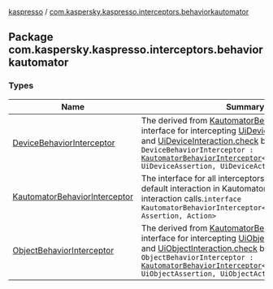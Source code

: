 [kaspresso](../index.md) / [com.kaspersky.kaspresso.interceptors.behaviorkautomator](./index.md)

## Package com.kaspersky.kaspresso.interceptors.behaviorkautomator

### Types

| Name | Summary |
|---|---|
| [DeviceBehaviorInterceptor](-device-behavior-interceptor.md) | The derived from [KautomatorBehaviorInterceptor](-kautomator-behavior-interceptor/index.md) interface for intercepting [UiDeviceInteraction.perform](#) and [UiDeviceInteraction.check](#) behavior.`interface DeviceBehaviorInterceptor : `[`KautomatorBehaviorInterceptor`](-kautomator-behavior-interceptor/index.md)`<UiDeviceInteraction, UiDeviceAssertion, UiDeviceAction>` |
| [KautomatorBehaviorInterceptor](-kautomator-behavior-interceptor/index.md) | The interface for all interceptors that change the default interaction in Kautomator. Often it wraps the interaction calls.`interface KautomatorBehaviorInterceptor<Interaction, Assertion, Action>` |
| [ObjectBehaviorInterceptor](-object-behavior-interceptor.md) | The derived from [KautomatorBehaviorInterceptor](-kautomator-behavior-interceptor/index.md) interface for intercepting [UiObjectInteraction.perform](#) and [UiObjectInteraction.check](#) behavior.`interface ObjectBehaviorInterceptor : `[`KautomatorBehaviorInterceptor`](-kautomator-behavior-interceptor/index.md)`<UiObjectInteraction, UiObjectAssertion, UiObjectAction>` |
